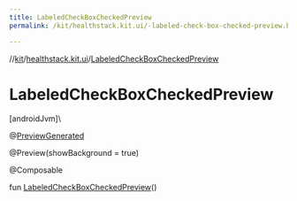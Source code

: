 ```yaml
---
title: LabeledCheckBoxCheckedPreview
permalink: /kit/healthstack.kit.ui/-labeled-check-box-checked-preview.html

---
```

//[kit](/kit.html)/[healthstack.kit.ui](index.html)/[LabeledCheckBoxCheckedPreview](-labeled-check-box-checked-preview.html)



# LabeledCheckBoxCheckedPreview



[androidJvm]\




@[PreviewGenerated](../healthstack.kit.annotation/-preview-generated/index.html)



@Preview(showBackground = true)



@Composable



fun [LabeledCheckBoxCheckedPreview](-labeled-check-box-checked-preview.html)()




